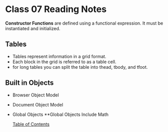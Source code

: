 # Class 07 Reading Notes

**Constructor Functions** are defined using a functional expression.
 It must be instantiated and initialized.

## Tables

* Tables represent information in a grid format.
* Each block in the grid is referred to as a table cell.
* for long tables you can split the table into thead, tbody, and tfoot.

## Built in Objects

* Browser Object Model
* Document Object Model
* Global Objects
  **Global Objects Include Math

  [Table of Contents](README.md)
